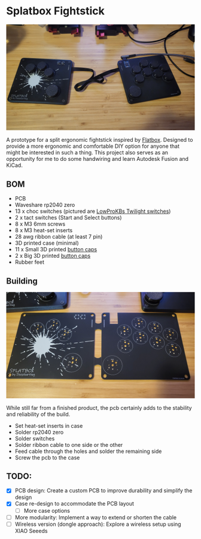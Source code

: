 # Splatbox Fightstick

![Splatbox](./photos/splatbox-minimal-case.jpg "Splatbox")

A prototype for a split ergonomic fightstick inspired by [Flatbox](https://github.com/jfedor2/flatbox). Designed to provide a more ergonomic and comfortable DIY option for anyone that might be interested in such a thing. This project also serves as an opportunity for me to do some handwiring and learn Autodesk Fusion and KiCad.

## BOM

- PCB
- Waveshare rp2040 zero
- 13 x choc switches (pictured are [LowProKBs Twilight switches](https://lowprokb.ca/collections/switches/products/ambients-silent-choc-switches?variant=44873426436260))
- 2 x tact switches (Start and Select buttons)
- 8 x M3 6mm screws
- 8 x M3 heat-set inserts
- 28 awg ribbon cable (at least 7 pin)
- 3D printed case (minimal)
- 11 x Small 3D printed [button caps](https://github.com/jfedor2/flatbox/tree/master/3d-printed-buttoncaps)
- 2 x Big 3D printed [button caps](https://github.com/jfedor2/flatbox/tree/master/3d-printed-buttoncaps)
- Rubber feet

## Building

![Splatbox](./photos/splatbox-pcb-front.jpg "Splatbox pcb")

While still far from a finished product, the pcb certainly adds to the stability and reliability of the build.

- Set heat-set inserts in case
- Solder rp2040 zero
- Solder switches
- Solder ribbon cable to one side or the other
- Feed cable through the holes and solder the remaining side
- Screw the pcb to the case

## TODO:

- [x] PCB design: Create a custom PCB to improve durability and simplify the design
- [x] Case re-design to accommodate the PCB layout
  - [ ] More case options
- [ ] More modularity: Implement a way to extend or shorten the cable
- [ ] Wireless version (dongle approach): Explore a wireless setup using XIAO Seeeds

